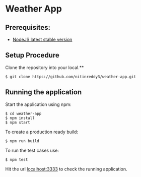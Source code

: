 # Weather App

## Prerequisites:
* [NodeJS latest stable version](https://nodejs.org/en/download/)

## Setup Procedure
Clone the repository into your local.**

    $ git clone https://github.com/nitinreddy3/weather-app.git

## Running the application

Start the application using npm:

    $ cd weather-app
    $ npm install
    $ npm start

To create a production ready build:

    $ npm run build

To run the test cases use:

    $ npm test

Hit the url [localhost:3333](http://localhost:3333) to check the running application.